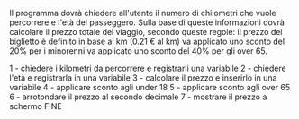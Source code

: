 Il programma dovrà chiedere all'utente il numero di chilometri che vuole percorrere e l'età del passeggero.
Sulla base di queste informazioni dovrà calcolare il prezzo totale del viaggio, secondo queste regole:
il prezzo del biglietto è definito in base ai km (0.21 € al km)
va applicato uno sconto del 20% per i minorenni
va applicato uno sconto del 40% per gli over 65.

1 - chiedere i kilometri da percorrere e registrarli una variabile
2 - chiedere l'età e registrarla in una variabile
3 - calcolare il prezzo e inserirlo in una variabile
4 - applicare sconto agli under 18
5 - applicare sconto agli over 65
6 - arrotondare il prezzo al secondo decimale
7 - mostrare il prezzo a schermo
FINE